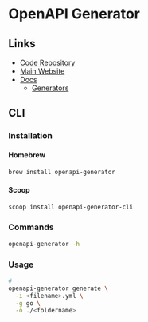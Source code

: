 # OpenAPI Generator

<!--
Golang https://github.com/deepmap/oapi-codegen
-->

## Links

- [Code Repository](https://github.com/openapitools/openapi-generator)
- [Main Website](https://openapi-generator.tech/)
- [Docs](https://openapi-generator.tech/docs)
  - [Generators](https://openapi-generator.tech/docs/generators)

## CLI

### Installation

#### Homebrew

```sh
brew install openapi-generator
```

#### Scoop

```sh
scoop install openapi-generator-cli
```

### Commands

```sh
openapi-generator -h
```

### Usage

```sh
#
openapi-generator generate \
  -i <filename>.yml \
  -g go \
  -o ./<foldername>
```
